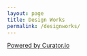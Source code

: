 ```yaml
---
layout: page
title: Design Works
permalink: /designworks/
---
```



<!-- Place <div> tag where you want the feed to appear -->
<div id="curator-feed-default-feed-layout"><a href="https://curator.io" target="_blank" class="crt-logo crt-tag">Powered by Curator.io</a></div>
<!-- The Javascript can be moved to the end of the html page before the </body> tag -->
<script type="text/javascript">
/* curator-feed-default-feed-layout */
(function(){
var i, e, d = document, s = "script";i = d.createElement("script");i.async = 1;
i.src = "https://cdn.curator.io/published/d548ea14-fa66-4ebb-be4b-3d8441a95625.js";
e = d.getElementsByTagName(s)[0];e.parentNode.insertBefore(i, e);
})();
</script>


<div class="tagembed-container" style=" width:100%;height:100%;overflow: auto;"><div class="tagembed-socialwall" data-wall-id="4921" view-url="https://widget.tagembed.com/4921?view">  </div> <script src="//widget.tagembed.com/embed.min.js" type="text/javascript"></script></div>